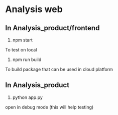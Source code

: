 # Analysis web

## In Analysis_product/frontend

1. npm start

To test on local

1. npm run build

To build package that can be used in cloud platform

## In Analysis_product

1. python app.py

open in debug mode (this will help testing)
